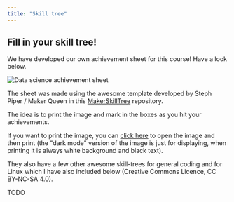 ```yaml
---
title: "Skill tree"
---
```


## Fill in your skill tree!

We have developed our own achievement sheet for this course! Have a look below.

![Data science achievement sheet](skill_tree/achievement_sheet_a4.png#.light)

The sheet was made using the awesome template developed by Steph Piper / Maker Queen in this [MakerSkillTree](https://github.com/sjpiper145/MakerSkillTree/) repository.

The idea is to print the image and mark in the boxes as you hit your achievements.

If you want to print the image, you can [click here](skill_tree/achievement_sheet_a4.png) to open
the image and then print (the "dark mode" version of the image is just for displaying, when printing
it is always white background and black text).

They also have a few other awesome skill-trees for general coding and for Linux which I have also
included below (Creative Commons Licence, CC BY-NC-SA 4.0).

TODO
